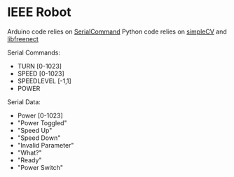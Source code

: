 IEEE Robot
==========

Arduino code relies on [SerialCommand](https://github.com/kroimon/Arduino-SerialCommand)
Python code relies on [simpleCV](http://www.simplecv.org/) and [libfreenect](https://github.com/OpenKinect/libfreenect)

Serial Commands:
* TURN [0-1023]
* SPEED [0-1023]
* SPEEDLEVEL [-1,1]
* POWER

Serial Data:
* Power [0-1023]
* "Power Toggled"
* "Speed Up"
* "Speed Down"
* "Invalid Parameter"
* "What?"
* "Ready"
* "Power Switch"
